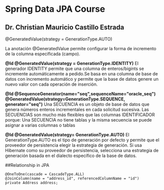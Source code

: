 # Spring Data JPA Course 
## Dr. Christian Mauricio Castillo Estrada
@GeneratedValue(strategy = GenerationType.AUTO)

La anotación @GeneratedValue permite configurar la forma de incremento de la columna especificada (campo).

  **@Id @GeneratedValue(strategy = GenerationType.IDENTITY)**
El generador IDENTITY permite que una columna de enteros/bigints se incremente automáticamente a pedido.Se basa en una columna de base de datos con incremento automático y permite que la base de datos genere un nuevo valor con cada operación de inserción. 

  **@Id @SequenceGenerator(name="seq",sequenceName="oracle_seq")**      
  **@GeneratedValue(strategy=GenerationType.SEQUENCE, generator="seq")**
Una SECUENCIA es un objeto de base de datos que genera números enteros incrementales en cada solicitud sucesiva. Las SECUENCIAS son mucho más flexibles que las columnas IDENTIFICADOR porque: Una SECUENCIA no tiene tablas y la misma secuencia se puede asignar a varias columnas o tablas
  
  **@Id @GeneratedValue(strategy= GenerationType.AUTO)**
El GenerationType.AUTO es el tipo de generación por defecto y permite que el proveedor de persistencia elegir la estrategia de generación. Si usa Hibernate como su proveedor de persistencia, selecciona una estrategia de generación basada en el dialecto específico de la base de datos.

  
##Relationship in JPA

    @OneToOne(cascade = CascadeType.ALL)
    @JoinColumn(name = "address_id", referencedColumnName = "id")
    private Address address;
